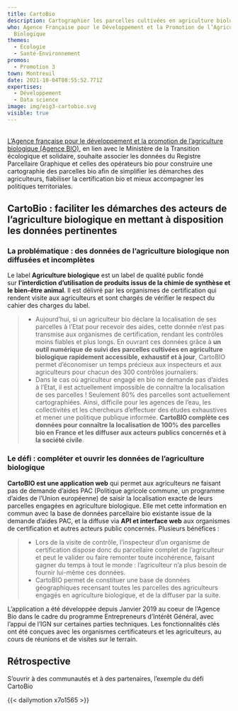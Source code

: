 ```yaml
---
title: CartoBio
description: Cartographier les parcelles cultivées en agriculture biologique
who: Agence Française pour le Développement et la Promotion de l’Agriculture
  Biologique
themes:
  - Ecologie
  - Santé-Environnement
promos:
  - Promotion 3
town: Montreuil
date: 2021-10-04T08:55:52.771Z
expertises:
  - Développement
  - Data science
image: img/eig3-cartobio.svg
visible: true
---
```

[\
L’Agence française pour le développement et la promotion de l’agriculture biologique (Agence BIO)](http://www.agencebio.org/), en lien avec le Ministère de la Transition écologique et solidaire, souhaite associer les données du Registre Parcellaire Graphique et celles des opérateurs bio pour construire une cartographie des parcelles bio afin de simplifier les démarches des agriculteurs, fiabiliser la certification bio et mieux accompagner les politiques territoriales.

## CartoBio : faciliter les démarches des acteurs de l’agriculture biologique en mettant à disposition les données pertinentes

### La problématique : des données de l’agriculture biologique non diffusées et incomplètes

Le label **Agriculture biologique** est un label de qualité public fondé sur **l’interdiction d’utilisation de produits issus de la chimie de synthèse et le bien-être animal**. Il est délivré par les organismes de certification qui rendent visite aux agriculteurs et sont chargés de vérifier le respect du cahier des charges du label.

> * Aujourd’hui, si un agriculteur bio déclare la localisation de ses parcelles à l’Etat pour recevoir des aides, cette donnée n’est pas transmise aux organismes de certification, rendant les contrôles moins fiables et plus longs. En ouvrant ces données grâce à **un outil numérique de suivi des parcelles cultivées en agriculture biologique rapidement accessible, exhaustif et à jour**, CartoBIO permet d’économiser un temps précieux aux inspecteurs et aux agriculteurs pour chacun des 300 contrôles journaliers.
> * Dans le cas où agriculteur engagé en bio ne demande pas d’aides à l’Etat, il est actuellement impossible de connaître la localisation de ses parcelles ! Seulement 80% des parcelles sont actuellement cartographiées. Ainsi, difficile pour les agences de l’eau, les collectivités et les chercheurs d’effectuer des études exhaustives et mener une politique publique informée. **CartoBIO complète ces données pour connaître la localisation de 100% des parcelles bio en France et les diffuser aux acteurs publics concernés et à la société civile**.

### Le défi : compléter et ouvrir les données de l’agriculture biologique

**CartoBIO est une application web** qui permet aux agriculteurs ne faisant pas de demande d’aides PAC (Politique agricole commune, un programme d’aides de l’Union européenne) de saisir la localisation exacte de leurs parcelles engagées en agriculture biologique. Elle met cette information en commun avec la base de données parcellaire bio existante issue de la demande d’aides PAC, et la diffuse via **API et interface web** aux organismes de certification et autres acteurs public concernés. Plusieurs bénéfices :

> * Lors de la visite de contrôle, l’inspecteur d’un organisme de certification dispose donc du parcellaire complet de l’agriculteur et peut le valider ou faire remonter toute incohérence, faisant gagner du temps à tout le monde : l’agriculteur n’a plus besoin de fournir lui-même ces données.
> * CartoBIO permet de constituer une base de données géographiques recensant toutes les parcelles des agriculteurs engagés en agriculture biologique, et de la diffuser par la suite.

L’application a été développée depuis Janvier 2019 au coeur de l’Agence Bio dans le cadre du programme Entrepreneurs d’Intérêt Général, avec l’appui de l’IGN sur certaines parties techniques. Les fonctionnalités clés ont été conçues avec les organismes certificateurs et les agriculteurs, au cours de réunions et de visites sur le terrain.

## Rétrospective

S’ouvrir à des communautés et à des partenaires, l’exemple du défi CartoBio

{{< dailymotion x7o1565 >}}